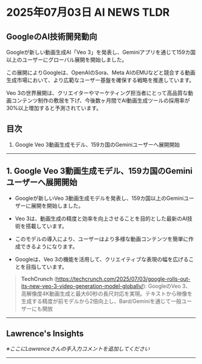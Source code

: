 # 2025年07月03日 AI NEWS TLDR

## GoogleのAI技術開発動向

Googleが新しい動画生成AI「Veo 3」を発表し、Geminiアプリを通じて159カ国以上のユーザーにグローバル展開を開始しました。

この展開によりGoogleは、OpenAIのSora、Meta AIのEMUなどと競合する動画生成市場において、より広範なユーザー基盤を確保する戦略を推進しています。

Veo 3の世界展開は、クリエイターやマーケティング担当者にとって高品質な動画コンテンツ制作の敷居を下げ、今後数ヶ月間でAI動画生成ツールの採用率が30%以上増加すると予測されています。

## 目次

1. Google Veo 3動画生成モデル、159カ国のGeminiユーザーへ展開開始

---

## 1. Google Veo 3動画生成モデル、159カ国のGeminiユーザーへ展開開始

- Googleが新しいVeo 3動画生成モデルを発表し、159カ国以上のGeminiユーザーに展開を開始しました。

- Veo 3は、動画生成の精度と効率を向上させることを目的とした最新のAI技術を搭載しています。

- このモデルの導入により、ユーザーはより多様な動画コンテンツを簡単に作成できるようになります。

- Googleは、Veo 3の機能を活用して、クリエイティブな表現の幅を広げることを目指しています。

> **TechCrunch** (https://techcrunch.com/2025/07/03/google-rolls-out-its-new-veo-3-video-generation-model-globally/): GoogleのVeo 3、高解像度4K動画生成と最大60秒の長尺対応を実現。テキストから映像を生成する精度が前モデルから2倍向上し、Bard/Geminiを通じて一般ユーザーにも開放

---

## Lawrence's Insights

*※ここにLawrenceさんの手入力コメントを追加してください*

---
